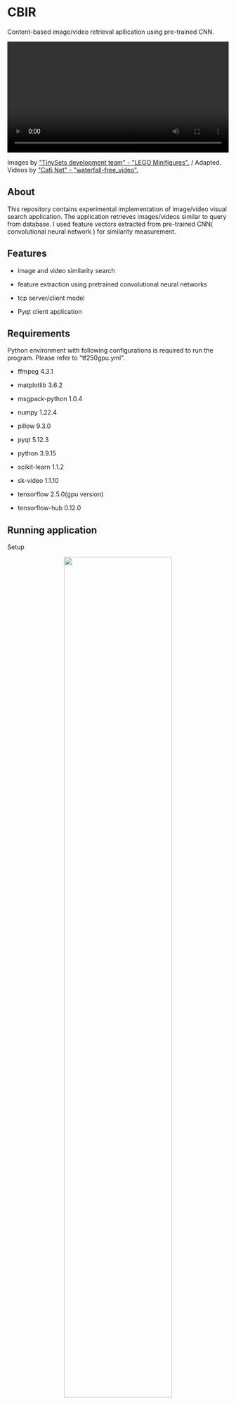 # CBIR

Content-based image/video retrieval apllication using pre-trained CNN.

<p align="center" >
  <video width="100%" controls src="https://user-images.githubusercontent.com/12041845/209619219-ab8e239e-98aa-42d4-a085-6ac181cebc42.mp4">
  </video>
</p>

Images by ["TinySets development team" - "LEGO Minifigures".](https://www.kaggle.com/datasets/ihelon/lego-minifigures-classification) / Adapted.
Videos by ["Cafi Net" - "waterfall-free_video".](https://japanism.info/photo-rule.html#rule)

## About

This repository contains experimental implementation of image/video visual search application. The application retrieves images/videos similar to query from database. I used feature vectors extracted from pre-trained CNN( convolutional neural network ) for similarity measurement.

## Features

- image and video similarity search

- feature extraction using pretrained convolutional neural networks

- tcp server/client model

- Pyqt client application

## Requirements

Python environment with following configurations is required to run the program. Please refer to "tf250gpu.yml".

- ffmpeg 4.3.1

- matplotlib 3.6.2

- msgpack-python 1.0.4

- numpy 1.22.4

- pillow 9.3.0

- pyqt 5.12.3

- python 3.9.15

- scikit-learn 1.1.2

- sk-video 1.1.10

- tensorflow 2.5.0(gpu version)

- tensorflow-hub 0.12.0

## Running application

Setup

<p align="center" >
  <img width="70%" src="https://user-images.githubusercontent.com/12041845/209782968-c0402a44-3240-4cf4-aeb7-bc1a2c50d576.svg">
</p>

指定ディレクトリ内をスキャンして、画像/動画ファイルのインデックスを作成する
　preprocessディレクトリ内、下記順番に

- Configuring preprocess
  -config.json、
  　
- Creating directory snapshot
  　python create_snapshot.py
- Data wrangling
  　python wrangle_images.py
- Feature extraction
  　python extract_image_features.py
- Thumbnail creation
  　python create_thumbnails.py

+++++ Running application +++++

- Specifying Index path
- Run standalone version
- Run server-client version
  　separately

++++ References ++++
